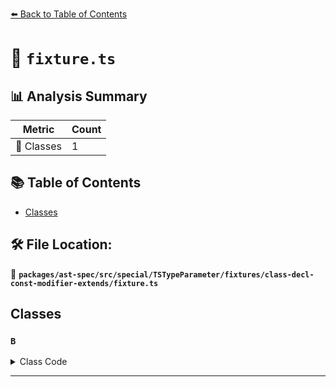 [⬅️ Back to Table of Contents](../../../../../../../index.md)

# 📄 `fixture.ts`

## 📊 Analysis Summary

| Metric | Count |
|--------|-------|
| 🧱 Classes | 1 |

## 📚 Table of Contents

- [Classes](#classes)

## 🛠️ File Location:
📂 **`packages/ast-spec/src/special/TSTypeParameter/fixtures/class-decl-const-modifier-extends/fixture.ts`**

## Classes

### `B`

<details><summary>Class Code</summary>

```ts
class B<const T extends U> {}
```
</details>


---